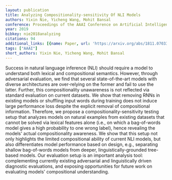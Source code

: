 ```yaml
---
layout: publication
title: Analyzing Compositionality-sensitivity Of NLI Models
authors: Yixin Nie, Yicheng Wang, Mohit Bansal
conference: Proceedings of the AAAI Conference on Artificial Intelligence
year: 2019
bibkey: nie2018analyzing
citations: 94
additional_links: [{name: Paper, url: 'https://arxiv.org/abs/1811.07033'}]
tags: ["AAAI"]
short_authors: Yixin Nie, Yicheng Wang, Mohit Bansal
---
```

Success in natural language inference (NLI) should require a model to
understand both lexical and compositional semantics. However, through
adversarial evaluation, we find that several state-of-the-art models with
diverse architectures are over-relying on the former and fail to use the
latter. Further, this compositionality unawareness is not reflected via
standard evaluation on current datasets. We show that removing RNNs in existing
models or shuffling input words during training does not induce large
performance loss despite the explicit removal of compositional information.
Therefore, we propose a compositionality-sensitivity testing setup that
analyzes models on natural examples from existing datasets that cannot be
solved via lexical features alone (i.e., on which a bag-of-words model gives a
high probability to one wrong label), hence revealing the models' actual
compositionality awareness. We show that this setup not only highlights the
limited compositional ability of current NLI models, but also differentiates
model performance based on design, e.g., separating shallow bag-of-words models
from deeper, linguistically-grounded tree-based models. Our evaluation setup is
an important analysis tool: complementing currently existing adversarial and
linguistically driven diagnostic evaluations, and exposing opportunities for
future work on evaluating models' compositional understanding.